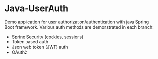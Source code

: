 # Java-UserAuth
Demo application for user authorization/authentication with java Spring Boot framework.
Various auth methods are demonstrated in each branch:

* Spring Security (cookies, sessions)
* Token based auth
* Json web token (JWT) auth
* OAuth2
